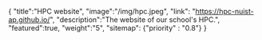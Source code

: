 {
    "title":"HPC website",
    "image":"/img/hpc.jpeg",
    "link": "https://hpc-nuist-ap.github.io/",
    "description":"The website of our school's HPC.",
    "featured":true,
    "weight":"5",
    "sitemap": {"priority" : "0.8"}
}
